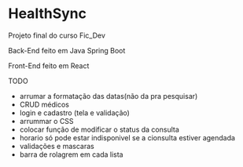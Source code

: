 # HealthSync
Projeto final do curso Fic_Dev

Back-End feito em Java Spring Boot

Front-End feito em React

TODO
- arrumar a formatação das datas(não da pra pesquisar)
- CRUD médicos
- login e cadastro (tela e validação)
- arrummar o CSS
- colocar função de modificar o status da consulta
- horario só pode estar indisponivel se a cionsulta estiver agendada
- validações e mascaras
- barra de rolagrem em cada lista
